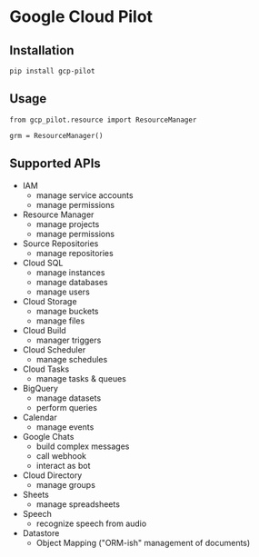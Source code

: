 # Google Cloud Pilot

## Installation

`pip install gcp-pilot`

## Usage

```
from gcp_pilot.resource import ResourceManager

grm = ResourceManager()
```

## Supported APIs

- IAM
   - manage service accounts
   - manage permissions
- Resource Manager
   - manage projects
   - manage permissions
- Source Repositories
   - manage repositories
- Cloud SQL
   - manage instances
   - manage databases
   - manage users
- Cloud Storage
   - manage buckets
   - manage files
- Cloud Build
   - manager triggers
- Cloud Scheduler
   - manage schedules
- Cloud Tasks
   - manage tasks & queues
- BigQuery
   - manage datasets
   - perform queries
- Calendar
   - manage events
- Google Chats
   - build complex messages
   - call webhook
   - interact as bot
- Cloud Directory
   - manage groups
- Sheets
   - manage spreadsheets
- Speech
   - recognize speech from audio
- Datastore
   - Object Mapping ("ORM-ish" management of documents)
